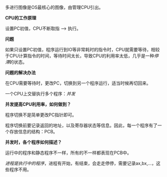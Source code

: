 多进行图像是OS最核心的图像，由管理CPU引出。



**CPU的工作原理**

设置PC初值，CPU不断取指 --> 执行。



**问题**

如果只设置PC初值，程序运行到IO等非常耗时的指令时，CPU就需要等待，相较于CPU计算指令的时间，等待时间太长，导致CPU的利用率太低，几乎是一种*停滞*的状态。



**问题的解决办法**

在CPU需要等待时，更改PC，切换到另一个程序运行，适当时候再切回来。

一个CPU上交替执行多个程序：*并发*



**并发提高CPU利用率，如何做到？**

程序切换不是简单更改PC指针即可。

程序切换前要记录返回的地址，以及寄存器状态等信息。因此，每一个程序有了一个存放信息的结构：PCB。



**并发时，各个程序如何描述？**

运行中的程序和静态程序不一样，所有的不一样都表现在PCB中。

*进程是执行中的程序*，进程有开始，有结束，会走走停停，需要记录ax,bx,...，这些程序不用。